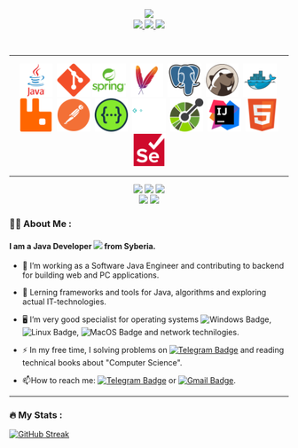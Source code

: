 <div id="header" align="center">
  <!--https://media.giphy.com/media/HUplkVCPY7jTW/giphy.gif 
  https://media.giphy.com/media/v1.Y2lkPTc5MGI3NjExZTUwYzE5OGhndzdjNWNzem50MXRyMGIwd3A4Z3h3cjN2OGZxN3U2dCZlcD12MV9pbnRlcm5hbF9naWZfYnlfaWQmY3Q9Zw/Rpl1sod1vCXK0L2SUN/giphy.gif-->
  <img src="https://media.giphy.com/media/v1.Y2lkPTc5MGI3NjExMTdzMGt4YzEzNnkyNHR5bDJwaG9mdHBhYjFuemdnNW91Y3Y3dDJubSZlcD12MV9pbnRlcm5hbF9naWZfYnlfaWQmY3Q9Zw/3o85xC8sdW7vmG6bRe/giphy.gif" width="280"/>
</div>
<div id="badges" align="center">
  <a href="https://t.me/Titsubishi" target="_blank">
    <img src="https://img.shields.io/badge/Telegram-blue?logo=telegram&logoColor=white&style=flat" height="25"/>
  </a>
  <a href="mailto:titsubishi@gmail.com" target="_blank">
    <img src="https://img.shields.io/badge/GMail-red?logo=gmail&logoColor=white&style=flat" height="25"/>
  </a>
  <a href="https://leetcode.com/PavelSpectr" target="_blank">
    <img src="https://img.shields.io/badge/Leetcode-orange?logo=leetcode&logoColor=white&style=flat" height="25"/>
  </a>
</div>
<p></p>
<div id="counter" align="center">
  <img src="https://komarev.com/ghpvc/?username=PavelSpectr&style=flat&color=blue" alt="" height="25"/>
</div>

---

<!--### :hammer_and_wrench: Languages and Tools :-->
<div header="tools" align="center">
  <img src="https://github.com/devicons/devicon/blob/master/icons/java/java-original-wordmark.svg" title="Java" alt="Java" width="60" height="60"/>&nbsp;
  <img src="https://github.com/devicons/devicon/blob/master/icons/git/git-original.svg" title="Git" alt="Git" width="60" height="60"/>
  <img src="https://github.com/devicons/devicon/blob/master/icons/spring/spring-original-wordmark.svg" title="Spring" alt="Spring" width="60" height="60"/>&nbsp;
  <img src="https://github.com/devicons/devicon/blob/master/icons/maven/maven-original.svg" title="Maven" alt="Maven" width="60" height="60"/>&nbsp;
  <img src="https://github.com/devicons/devicon/blob/master/icons/postgresql/postgresql-original.svg" title="PostgreSQL"  alt="PostgreSQL" width="60" height="60"/>&nbsp;
  <img src="https://github.com/devicons/devicon/blob/master/icons/dbeaver/dbeaver-original.svg" title="DBeaver"  alt="DBeaver" width="60" height="60"/>&nbsp;
  <img src="https://github.com/devicons/devicon/blob/master/icons/docker/docker-original.svg" title="Docker"  alt="Docker" width="60" height="60"/>&nbsp;
  <img src="https://github.com/devicons/devicon/blob/master/icons/rabbitmq/rabbitmq-original.svg" title="RabbitMQ"  alt="RabbitMQ" width="60" height="60"/>&nbsp;
  <img src="https://github.com/devicons/devicon/blob/master/icons/postman/postman-original.svg" title="Postman" alt="Postman" width="60" height="60"/>&nbsp;
  <img src="https://github.com/devicons/devicon/blob/master/icons/swagger/swagger-original.svg" title="Swagger" alt="Swagger" width="60" height="60"/>&nbsp;
  <img src="https://github.com/devicons/devicon/blob/master/icons/grpc/grpc-original.svg" title="gRPC" alt="gRPC " width="60" height="60"/>&nbsp;
  <img src="https://github.com/devicons/devicon/blob/master/icons/openapi/openapi-original.svg"  title="OpenAPI" alt="OpenAPI" width="60" height="60"/>&nbsp;
  <img src="https://github.com/devicons/devicon/blob/master/icons/intellij/intellij-original.svg" title="IntelliJ IDEA" alt="IntelliJ IDEA" width="60" height="60"/>&nbsp;
  <img src="https://github.com/devicons/devicon/blob/master/icons/html5/html5-original.svg" title="HTML5" alt="HTML" width="60" height="60"/>
  <img src="https://github.com/devicons/devicon/blob/master/icons/selenium/selenium-original.svg" title="Selenuim" alt="Selenuim" width="60" height="60"/>
</div>

---


<!--<h1 align="center">
  Nice to meet you there
  <img src="https://media.giphy.com/media/hvRJCLFzcasrR4ia7z/giphy.gif" width="30px"/>
</h1>-->

<div id="about" align="center">
  <img src="https://media.giphy.com/media/91pmJROMJK0kHBIbq7/giphy.gif" height="200"/>
  <img src="https://media.giphy.com/media/v1.Y2lkPTc5MGI3NjExNzJrM3UwaGFpaGtuYzdqbnU5NWdhM2hqaGhlNmNlMHdydGJvemdrdCZlcD12MV9pbnRlcm5hbF9naWZfYnlfaWQmY3Q9Zw/Mu71dzAAGL9n0ZMbeZ/giphy.gif" height="200"/>
  <img src="https://media.giphy.com/media/NDpR0Ot6vSAqrylqBZ/giphy.gif" height="200"/>
</div>
<div id="about" align="center">
  <img src="https://media.giphy.com/media/xg2jowPlHhIp4koVAm/giphy.gif" height="148"/>
  <img src="https://media.giphy.com/media/k1g9hVriuo6Hs4Ty9I/giphy.gif" height="148"/>
</div>

### :man_technologist: About Me :
#### I am a Java Developer <img src="https://media.giphy.com/media/WUlplcMpOCEmTGBtBW/giphy.gif" width="30"> from Syberia.
- :telescope: I’m working as a Software Java Engineer and contributing to backend for building web and PC applications.

- :seedling: Lerning frameworks and tools for Java, algorithms and exploring actual IT-technologies.

- :desktop_computer: I’m very good specialist for operating systems ![Windows Badge](https://img.shields.io/badge/Windows-white?style=flat&logo=Windows&logoColor=blue), ![Linux Badge](https://img.shields.io/badge/Linux-white?style=flat&logo=Linux&logoColor=black), ![MacOS Badge](https://img.shields.io/badge/MacOS-white?style=flat&logo=Apple&logoColor=black) and network technilogies.

- :zap: In my free time, I solving problems on [![Telegram Badge](https://img.shields.io/badge/LeetCode-orange?style=flat&logo=Leetcode&logoColor=white)](https://leetcode.com/PavelSpectr) and reading technical books about "Computer Science".

- :mailbox:How to reach me: [![Telegram Badge](https://img.shields.io/badge/Contact%20me-blue?style=flat&logo=Telegram&logoColor=white)](https://t.me/Titsubishi) or [![Gmail Badge](https://img.shields.io/badge/GMail-red?style=flat&logo=GMail&logoColor=white)](mailto:titsubishi@gmail.com).

---

### :fire: My Stats :
[![GitHub Streak](http://github-readme-streak-stats.herokuapp.com?user=PavelSpectr&theme=elegant&background=000000)](https://git.io/streak-stats)&nbsp;
<!--[![Top Langs](https://github-readme-stats.vercel.app/api/top-langs/?username=PavelSpectr&layout=compact&theme=chartreuse-dark&show_icons=true)](https://github.com/anuraghazra/github-readme-stats)-->
<!--
**PavelSpectr/PavelSpectr** is a ✨ _special_ ✨ repository because its `README.md` (this file) appears on your GitHub profile.

Here are some ideas to get you started:

- 🔭 I’m currently working on ...
- 🌱 I’m currently learning ...
- 👯 I’m looking to collaborate on ...
- 🤔 I’m looking for help with ...
- 💬 Ask me about ...
- 📫 How to reach me: ...
- 😄 Pronouns: ...
- ⚡ Fun fact: ...
-->
